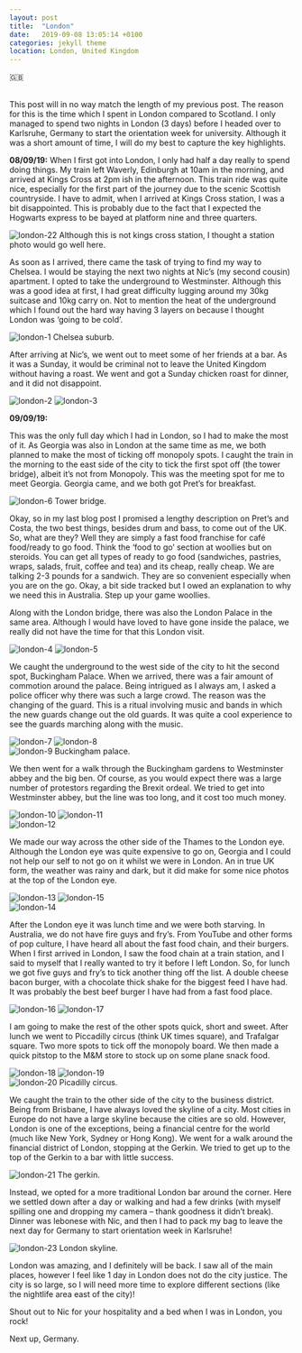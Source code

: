 ```yaml
---
layout: post
title:  "London"
date:   2019-09-08 13:05:14 +0100
categories: jekyll theme
location: London, United Kingdom
---
```


🇬🇧

<br>
This post will in no way match the length of my previous post. The reason for this is the time which I spent in London compared to Scotland. I only managed to spend two nights in London (3 days) before I headed over to Karlsruhe, Germany to start the orientation week for university. Although it was a short amount of time, I will do my best to capture the key highlights.

**08/09/19:**
When I first got into London, I only had half a day really to spend doing things. My train left Waverly, Edinburgh at 10am in the morning, and arrived at Kings Cross at 2pm ish in the afternoon. This train ride was quite nice, especially for the first part of the journey due to the scenic Scottish countryside. I have to admit, when I arrived at Kings Cross station, I was a bit disappointed. This is probably due to the fact that I expected the Hogwarts express to be bayed at platform nine and three quarters.


<div class="post-image post-image-caption">
    <img src="/photos/08-09-19-London/22.jpg" alt="london-22"/>
    Although this is not kings cross station, I thought a station photo would go well here.
</div>

As soon as I arrived, there came the task of trying to find my way to Chelsea. I would be staying the next two nights at Nic’s (my second cousin) apartment. I opted to take the underground to Westminster. Although this was a good idea at first, I had great difficulty lugging around my 30kg suitcase and 10kg carry on. Not to mention the heat of the underground which I found out the hard way having 3 layers on because I thought London was ‘going to be cold’. 

<div class="post-image post-image-caption">
    <img src="/photos/08-09-19-London/1.jpg" alt="london-1"/>
    Chelsea suburb.
</div>


After arriving at Nic’s, we went out to meet some of her friends at a bar. As it was a Sunday, it would be criminal not to leave the United Kingdom without having a roast. We went and got a Sunday chicken roast for dinner, and it did not disappoint. 

<div class="post-image post-image--split">
    <img src="/photos/08-09-19-London/2.jpg" alt="london-2"/>
    <img src="/photos/08-09-19-London/3.jpg" alt="london-3"/>
</div>

**09/09/19:**

This was the only full day which I had in London, so I had to make the most of it. As Georgia was also in London at the same time as me, we both planned to make the most of ticking off monopoly spots. I caught the train in the morning to the east side of the city to tick the first spot off (the tower bridge), albeit it’s not from Monopoly. This was the meeting spot for me to meet Georgia. Georgia came, and we both got Pret’s for breakfast.

<div class="post-image post-image-caption">
    <img src="/photos/08-09-19-London/6.jpg" alt="london-6"/>
    Tower bridge.
</div>

Okay, so in my last blog post I promised a lengthy description on Pret’s and Costa, the two best things, besides drum and bass, to come out of the UK. So, what are they? Well they are simply a fast food franchise for café food/ready to go food. Think the ‘food to go’ section at woollies but on steroids. You can get all types of ready to go food (sandwiches, pastries, wraps, salads, fruit, coffee and tea) and its cheap, really cheap. We are talking 2-3 pounds for a sandwich. They are so convenient especially when you are on the go. Okay, a bit side tracked but I owed an explanation to why we need this in Australia. Step up your game woollies. 

Along with the London bridge, there was also the London Palace in the same area. Although I would have loved to have gone inside the palace, we really did not have the time for that this London visit. 

<div class="post-image post-image--split">
    <img src="/photos/08-09-19-London/4.jpg" alt="london-4"/>
    <img src="/photos/08-09-19-London/5.jpg" alt="london-5"/>
</div>

We caught the underground to the west side of the city to hit the second spot, Buckingham Palace. When we arrived, there was a fair amount of commotion around the palace. Being intrigued as I always am, I asked a police officer why there was such a large crowd. The reason was the changing of the guard. This is a ritual involving music and bands in which the new guards change out the old guards. It was quite a cool experience to see the guards marching along with the music. 


<div class="post-image post-image--split">
    <img src="/photos/08-09-19-London/7.jpg" alt="london-7"/>
    <img src="/photos/08-09-19-London/8.jpg" alt="london-8"/>
</div>

<div class="post-image post-image-caption">
    <img src="/photos/08-09-19-London/9.jpg" alt="london-9"/>
    Buckingham palace.
</div>

We then went for a walk through the Buckingham gardens to Westminster abbey and the big ben. Of course, as you would expect there was a large number of protestors regarding the Brexit ordeal. We tried to get into Westminster abbey, but the line was too long, and it cost too much money.


<div class="post-image post-image--split">
    <img src="/photos/08-09-19-London/10.jpg" alt="london-10"/>
    <img src="/photos/08-09-19-London/11.jpg" alt="london-11"/>
</div>

<div class="post-image">
    <img src="/photos/08-09-19-London/12.jpg" alt="london-12"/>
</div>


We made our way across the other side of the Thames to the London eye. Although the London eye was quite expensive to go on, Georgia and I could not help our self to not go on it whilst we were in London. An in true UK form, the weather was rainy and dark, but it did make for some nice photos at the top of the London eye. 


<div class="post-image post-image--split">
    <img src="/photos/08-09-19-London/13.jpg" alt="london-13"/>
    <img src="/photos/08-09-19-London/15.jpg" alt="london-15"/>
</div>

<div class="post-image">
    <img src="/photos/08-09-19-London/14.jpg" alt="london-14"/>
</div>


After the London eye it was lunch time and we were both starving. In Australia, we do not have fire guys and fry’s. From YouTube and other forms of pop culture, I have heard all about the fast food chain, and their burgers. When I first arrived in London, I saw the food chain at a train station, and I said to myself that I really wanted to try it before I left London. So, for lunch we got five guys and fry’s to tick another thing off the list. A double cheese bacon burger, with a chocolate thick shake for the biggest feed I have had. It was probably the best beef burger I have had from a fast food place. 

<div class="post-image post-image--split">
    <img src="/photos/08-09-19-London/16.jpg" alt="london-16"/>
    <img src="/photos/08-09-19-London/17.jpg" alt="london-17"/>
</div>


I am going to make the rest of the other spots quick, short and sweet. After lunch we went to Piccadilly circus (think UK times square), and Trafalgar square. Two more spots to tick off the monopoly board. We then made a quick pitstop to the M&M store to stock up on some plane snack food. 

<div class="post-image post-image--split">
    <img src="/photos/08-09-19-London/18.jpg" alt="london-18"/>
    <img src="/photos/08-09-19-London/19.jpg" alt="london-19"/>
</div>

<div class="post-image post-image-caption">
    <img src="/photos/08-09-19-London/20.jpg" alt="london-20"/>
    Picadilly circus.
</div>


We caught the train to the other side of the city to the business district. Being from Brisbane, I have always loved the skyline of a city. Most cities in Europe do not have a large skyline because the cities are so old. However, London is one of the exceptions, being a financial centre for the world (much like New York, Sydney or Hong Kong). We went for a walk around the financial district of London, stopping at the Gerkin. We tried to get up to the top of the Gerkin to a bar with little success. 

<div class="post-image post-image-caption">
    <img src="/photos/08-09-19-London/21.jpg" alt="london-21"/>
    The gerkin.
</div>


Instead, we opted for a more traditional London bar around the corner. Here we settled down after a day or walking and had a few drinks (with myself spilling one and dropping my camera – thank goodness it didn’t break). Dinner was lebonese with Nic, and then I had to pack my bag to leave the next day for Germany to start orientation week in Karlsruhe!


<div class="post-image post-image-caption">
    <img src="/photos/08-09-19-London/23.jpg" alt="london-23"/>
    London skyline.
</div>

London was amazing, and I definitely will be back. I saw all of the main places, however I feel like 1 day in London does not do the city justice. The city is so large, so I will need more time to explore different sections (like the nightlife area east of the city)!

Shout out to Nic for your hospitality and a bed when I was in London, you rock!

Next up, Germany.

